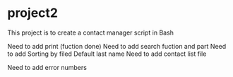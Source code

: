 # project2

This project is to create a contact manager script in Bash

Need to add print (fuction done)
Need to add search fuction and part
Need to add Sorting by filed Default last name
Need to add contact list file

Need to add error numbers
